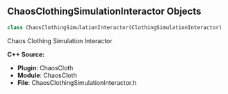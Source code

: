 ## ChaosClothingSimulationInteractor Objects

```python
class ChaosClothingSimulationInteractor(ClothingSimulationInteractor)
```

Chaos Clothing Simulation Interactor

**C++ Source:**

- **Plugin**: ChaosCloth
- **Module**: ChaosCloth
- **File**: ChaosClothingSimulationInteractor.h

<a id="unreal.RCVirtualPropertyBase"></a>